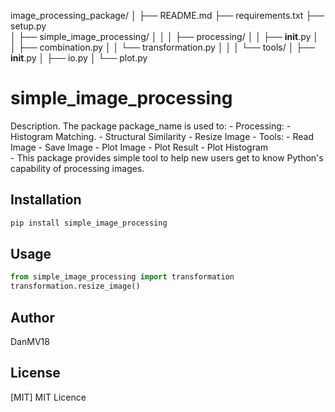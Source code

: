 image_processing_package/
│
├── README.md
├── requirements.txt
├── setup.py          
│
├── simple_image_processing/
│   │
│   ├── processing/
│   │   ├── __init__.py
│   │   ├── combination.py
│   │   └── transformation.py
│   │
│   └── tools/
│       ├── __init__.py
│       ├── io.py
│       └── plot.py


# simple_image_processing

Description. 
The package package_name is used to:
	- Processing: 
		- Histogram Matching.
		- Structural Similarity
		- Resize Image
	- Tools:
		- Read Image
		- Save Image
		- Plot Image
		- Plot Result
		- Plot Histogram  
	- This package provides simple tool to help new users get to know Python's capability of processing images.

## Installation

```bash
pip install simple_image_processing
```

## Usage

```python
from simple_image_processing import transformation
transformation.resize_image()
```

## Author
DanMV18

## License
[MIT] MIT Licence